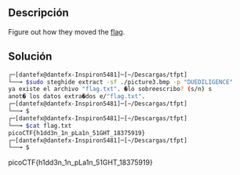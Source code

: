 ## Descripción
Figure out how they moved the [flag](https://mercury.picoctf.net/static/e4836d9bcc740d457f4331d68129a0bc/tftp.pcapng).

## Solución
``` bash
┌─[dantefx@dantefx-Inspiron5481]─[~/Descargas/tfpt]
└──╼ $sudo steghide extract -sf ./picture3.bmp -p "DUEDILIGENCE"
ya existe el archivo "flag.txt". �lo sobreescribo? (s/n) s
anot� los datos extra�dos e/"flag.txt".
┌─[dantefx@dantefx-Inspiron5481]─[~/Descargas/tfpt]
└──╼ $
┌─[dantefx@dantefx-Inspiron5481]─[~/Descargas/tfpt]
└──╼ $cat flag.txt 
picoCTF{h1dd3n_1n_pLa1n_51GHT_18375919}
┌─[dantefx@dantefx-Inspiron5481]─[~/Descargas/tfpt]
└──╼ $

```
picoCTF{h1dd3n_1n_pLa1n_51GHT_18375919}